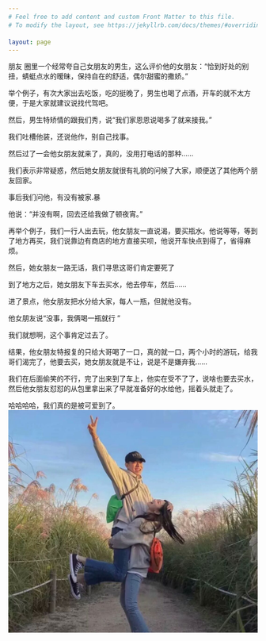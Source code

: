 ```yaml
---
# Feel free to add content and custom Front Matter to this file.
# To modify the layout, see https://jekyllrb.com/docs/themes/#overriding-theme-defaults

layout: page
---
```

朋友 圈里一个经常夸自己女朋友的男生，这么评价他的女朋友：“恰到好处的别扭，蜻蜓点水的暧昧，保持自在的舒适，偶尔甜蜜的撒娇。”

举个例子，有次大家出去吃饭，吃的挺晚了，男生也喝了点酒，开车的就不太方便，于是大家就建议说找代驾吧。

然后，男生特矫情的跟我们秀，说“我们家恩恩说喝多了就来接我。”

我们吐槽他装，还说他作，别自己找事。

然后过了一会他女朋友就来了，真的，没用打电话的那种……

我们表示非常疑惑，然后她女朋友就很有礼貌的问候了大家，顺便送了其他两个朋友回家。

事后我们问他，有没有被家.暴

他说：“并没有啊，回去还给我做了顿夜宵。”

再举个例子，我们一行人出去玩，他女朋友一直说渴，要买瓶水。他说等等，等到了地方再买，我们说靠边有商店的地方直接买呗，他说开车快点到得了，省得麻烦。

然后，她女朋友一路无话，我们寻思这哥们肯定要死了 

到了地方之后，她女朋友下车去买水，他去停车，然后……

进了景点，他女朋友把水分给大家，每人一瓶，但就他没有。

他女朋友说“没事，我俩喝一瓶就行 ”

我们就想啊，这个事肯定过去了。

结果，他女朋友特报复的只给大哥喝了一口，真的就一口，两个小时的游玩，给我哥们渴完了，他要去买，她女朋友就是不让，说是不是嫌弃我……

我们在后面偷笑的不行，完了出来到了车上，他实在受不了了，说啥也要去买水，然后他女朋友怼怼的从包里拿出来了早就准备好的水给他，摇着头就走了。

哈哈哈哈，我们真的是被可爱到了。
![1](/assets/logo.jpg)
